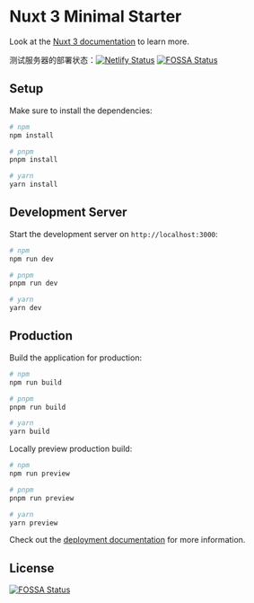 # Nuxt 3 Minimal Starter

Look at the [Nuxt 3 documentation](https://nuxt.com/docs/getting-started/introduction) to learn more.

测试服务器的部署状态：[![Netlify Status](https://api.netlify.com/api/v1/badges/b12d882b-776e-44e3-a35f-afa249b99909/deploy-status)](https://app.netlify.com/sites/spiffy-phoenix-0cb8a9/deploys)
[![FOSSA Status](https://app.fossa.com/api/projects/git%2Bgithub.com%2FHoubunSOP%2FSOP-Web-frontend.svg?type=shield)](https://app.fossa.com/projects/git%2Bgithub.com%2FHoubunSOP%2FSOP-Web-frontend?ref=badge_shield)

## Setup

Make sure to install the dependencies:

```bash
# npm
npm install

# pnpm
pnpm install

# yarn
yarn install
```

## Development Server

Start the development server on `http://localhost:3000`:

```bash
# npm
npm run dev

# pnpm
pnpm run dev

# yarn
yarn dev
```

## Production

Build the application for production:

```bash
# npm
npm run build

# pnpm
pnpm run build

# yarn
yarn build
```

Locally preview production build:

```bash
# npm
npm run preview

# pnpm
pnpm run preview

# yarn
yarn preview
```

Check out the [deployment documentation](https://nuxt.com/docs/getting-started/deployment) for more information.


## License
[![FOSSA Status](https://app.fossa.com/api/projects/git%2Bgithub.com%2FHoubunSOP%2FSOP-Web-frontend.svg?type=large)](https://app.fossa.com/projects/git%2Bgithub.com%2FHoubunSOP%2FSOP-Web-frontend?ref=badge_large)